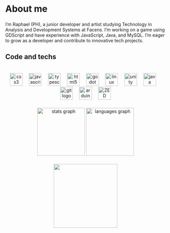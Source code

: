 <h1 align="left">About me</h1>

###

<p align="left">I’m Raphael (PH), a junior developer and artist studying Technology in Analysis and Development Systems at Facens. I’m working on a game using GDScript and have experience with JavaScript, Java, and MySQL. I’m eager to grow as a developer and contribute to innovative tech projects.</p>

###

<h2 align="left">Code and techs</h2>

###

<br clear="both">

<div align="center">
  <img src="https://skillicons.dev/icons?i=css" height="40" alt="css3 logo"  />
  <img width="12" />
  <img src="https://skillicons.dev/icons?i=js" height="40" alt="javascript logo"  />
  <img width="12" />
  <img src="https://skillicons.dev/icons?i=ts" height="40" alt="typescript logo"  />
  <img width="12" />
  <img src="https://skillicons.dev/icons?i=html" height="40" alt="html5 logo"  />
  <img width="12" />
  <img src="https://skillicons.dev/icons?i=godot" height="40" alt="godot logo"  />
  <img width="12" />
  <img src="https://cdn0.iconfinder.com/data/icons/flat-round-system/512/archlinux-512.png" height="40" alt="linux logo"  />
  <img width="12" />
  <img src="https://skillicons.dev/icons?i=unity" height="40" alt="unity logo"  />
  <img width="12" />
  <img src="https://skillicons.dev/icons?i=java" height="40" alt="java logo"  />
  <img width="12" />
  <img src="https://skillicons.dev/icons?i=git" height="40" alt="git logo"  />
  <img width="12" />
  <img src="https://skillicons.dev/icons?i=arduino" height="40" alt="arduino logo"/>
  <img width="12" />
  <img src="https://d4.alternativeto.net/KbDWpNfBbEp1tohiDH3C9tMKRrG6_Vvw4Gzxcbib4nQ/rs:fit:280:280:0/g:ce:0:0/exar:1/YWJzOi8vZGlzdC9pY29ucy96ZWQtZWRpdG9yXzIyODU2MS53ZWJw.webp" height="40" alt="ZED logo"  />
</div>

###

<div align="center">
  <img src="https://github-readme-stats.vercel.app/api?username=PH-T7&hide_title=false&hide_rank=false&show_icons=true&include_all_commits=true&count_private=true&disable_animations=false&theme=dracula&locale=en&hide_border=false&order=1" height="150" alt="stats graph"  />
  <img src="https://github-readme-stats.vercel.app/api/top-langs?username=PH-T7&locale=en&hide_title=false&layout=compact&card_width=320&langs_count=5&theme=dracula&hide_border=false&order=2" height="150" alt="languages graph"  />
</div>

###



###

<div align="center">
  <img height="200" src="https://media.tenor.com/G0Ia-vR_W5gAAAAM/fuuka-yamagishi-sip.gif"  />
</div>

###
